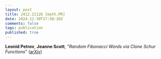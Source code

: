```yaml
---
layout: post
title: 2412.21126 [math.PR]
date: 2024-12-30T17:58:20Z
comments: false
tags: publication
published: true
---
```


<b>Leonid Petrov</b>, <b>Jeanne Scott</b>, "<i>Random Fibonacci Words via Clone Schur Functions</i>" ([arXiv](http://arxiv.org/abs/2412.21126v1))
